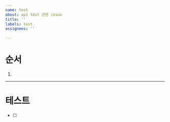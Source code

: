 ```yaml
---
name: test
about: api test 관련 issue
title: ''
labels: test
assignees: ''

---
```


# 순서

1. 

--------
# 테스트

- [ ]
